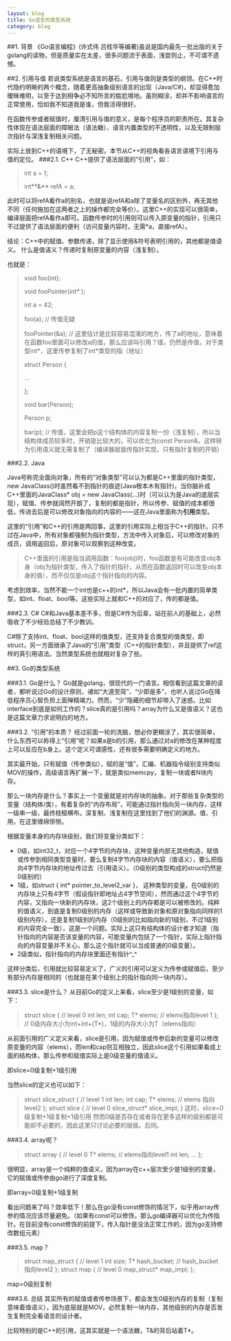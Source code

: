 ```yaml
---
layout: blog
title: Go语言的类型系统
category: blog
---
```

##1. 背景
《Go语言编程》(许式伟 吕桂华等编著)虽说是国内最先一批出版的关于golang的读物，但是质量实在太差，很多问题流于表面，浅尝则止，不可谓不遗憾。

##2. 引用与值
若说类型系统是语言的基石，引用与值则是类型的纲领。在C++时代隐约明晰的两个概念，随着更高抽象级别语言的出现（Java/C#)，却显得愈加暧昧难明，以至于达到相争必不知所言的尴尬境地。虽则糊涂，却并不影响语言的正常使用，恰如我不知道我是谁，但我活得很好。

在函数传参或者赋值时，厘清引用与值的意义，是每个程序员的职责所在。其复杂性体现在语法层面的障眼法（语法糖）、语言内置类型的不透明性，以及无限制层次指针与深浅复制相关问题。

实际上放到C++的语境下，了无秘密。本节从C++的视角看各语言语境下引用与值的定位。
###2.1. C++
C++提供了语法层面的“引用”，如：

> int a = 1;
>
> int**&** refA = a;

此时可以将refA看作a的别名，也就是说refA和a除了变量名的区别外，再无其他不同（任何施加在这两者之上的操作都完全等价）。这里C++的实现可以很简单，编译层面把refA看作a即可。函数传参时的引用则可以传入原变量的指针，引用只不过提供了语法层面的便利（访问变量内容时，无需*a，直接refA）。

结论：C++中的赋值、参数传递，除了显示使用&符号表明引用的，其他都是值语义。 什么是值语义？传递时复制原变量的内容（浅复制）。

也就是：
> void foo(int);
>
> void fooPointer(int* );
>
> int a = 42;
>
> foo(a); // 传值无疑
>
> fooPointer(&a); // 这里估计是比较容易混淆的地方，传了a的地址，意味着在函数foo里面可以修改a的值，那么应该叫引用？错，仍然是传值，对于类型int*，这里传参复制了int*类型的指（地址）
> 
> struct Person {
>
> ...
>
> };
>
> void bar(Person);
> 
>
> Person p;
>
> bar(p); // 传值，这里会把p这个结构体的内容复制一份（浅复制），所以当结构体成员较多时，开销是比较大的，可以优化为const Person&，这样转为引用语义就无需复制了（编译器层面传指针实现，只有指针复制的开销）

###2.2. Java

Java号称完全面向对象，所有的“对象类型”可以认为都是C++里面的指针类型，new JavaClass()时虽然看不到指针的痕迹(Java根本木有指针)，当你脑补成C++里面的JavaClass* obj = new JavaClass(...)时（可以认为是Java的底层实现），赋值、传参就阔然开朗了，复制的都是指针，所以传参、赋值的成本都很低，传进去后是可以修改对象指向的内容的——这在Java里面称为**引用**类型。

这里的“引用”和C++的引用是两回事，这里的引用实际上相当于C++的指针。只不过在Java中，所有对象都强制为指针类型，方法中传入对象后，可以修改对象的成员，调用返回后，原对象可以观察到这种改变。

>C++里面的引用是指当调用函数：foo(obj)时，foo函数是有可能改变obj本身（obj为指针类型，传入了指针的指针，从而在函数返回时可以改变obj本身的值），而不仅仅是obj这个指针指向的内容。

考虑到效率，当然不能一个int也是c++的int*，所以Java会有一批内置的简单类型，如int、float、bool等。这些实际上就和C++的对应了，传的都是值。

###2.3. C#
C#和Java基本差不多，但是C#作为后辈，站在前人的基础上，必然吸收了不少经验总结了不少教训。

C#除了支持int、float、bool这样的值类型，还支持复合类型的值类型，即struct，另一方面继承了Java的“引用”类型（C++的指针类型），并且提供了ref这样的真引用语法。当然类型系统也就相对复杂了些。

##3. Go的类型系统

###3.1. Go是什么？
Go就是golang，很现代的一门语言。相信看到这篇文章的读者，都听说过Go的设计原则，诸如“大道至简”、“少即是多”，也听人说过Go在降低程序员心智负担上面殚精竭力。然而，“少”隐藏的细节却带入了迷惑。比如interface到底是如何工作的？slice真的是引用吗？array为什么又是值语义？这也是这篇文章力求说明白的地方。

###3.2. “引用”的本质？
经过前面一轮的洗脑，想必你更糊涂了，其实很简单，什么东西可以称得上“引用”呢？如果a是b的引用，那么通过对a的修改在某种程度上可以反应在b身上。这个定义可谓感性，还有很多需要明确定义的地方。

其实最开始，只有赋值（传参类似），赋的是“值”，汇编、机器指令级别支持类似MOV的操作，高级语言再扩展一下，就是类似memcpy，复制一块或者N块内存。

那么一块内存是什么？事实上一个变量就是对内存块的抽象。对于那些复杂类型的变量（结构体/类），有着复杂的“内存布局”，可能通过指针指向另一块内存，这样一级串一级，最终枝桠横布。深复制、浅复制在这里找到了他们的渊源。值、引用，在这里缠绵悱恻。

根据变量本身的内存块级别，我们将变量分类如下：

 - 0级，如int32_t，对应一个4字节的内存块，这种变量内部无其他构造，赋值或传参到相同类型变量时，要么复制4字节内存块的内容（值语义），要么把指向4字节内存块的地址传过去（引用语义）。（0级别的类型构成的struct仍然是0级别的）
 - 1级，如struct { int* pointer_to_level2_var }， 这种类型的变量，在0级别的内存块上只有4字节（假设指针即地址占4字节空间），然而通过这个4字节的内容，又指向一块新的内存块，这2个级别上的内存都是可以被修改的。纯粹的值语义，到底是复制0级别的内存（这样或导致新对象和原对象指向同样的1级别内存），还是复制1级别的内存（0级别的比如指向新的1级别，不过1级别的内容完全一致），这是一个问题。实际上这只有结构体的设计者才知道（指针指向的内容是否该变量的内容，可能变量内包括了一个指针，实际上指针指向的内容变量并不关心，那么这个指针就可以当成普通的0级变量）。
 - 2级类似，指针指向的内存块里面还有指针^_^
 
 这样分类后，引用就比较容易定义了，广义的引用可以定义为传参或赋值后，至少有部分内存是相同的（也就是在某个级别上的指针指向同一块内存）。
 
###3.3. slice是什么？
 从目前Go的定义上来看，slice至少是1级别的变量，如下：
> struct slice { // level 0
>   int len;
>   int cap;
>   T* elems; // elems指向level 1
>};  // 0级内存大小为int+int+(T*)，1级的内存大小为T（elems指向）
 
 从前面引用的广义定义来看，slice是引用，因为赋值或传参后新的变量可以修改原变量的内容（elems），而len和cap则互相独立，因此slice这个引用如果看成上面的结构体，那么传参和赋值实际上是0级变量的值语义。
 
即slice=0级复制+1级引用

当然slice的定义也可以如下：
>struct slice_struct { // level 1
>  int len;
>  int cap;
>  T* elems; // elems 指向level2
>};
>struct slice { // level 0
>  slice_struct* slice_impl;
>}
这时，slice=0级复制+1级复制+1级引用
然而0级是否存在或者存在更多这样的级别都是可能却不必要的，因此这里只讨论必要的层级。后同。
 
###3.4. array呢？
 >struct array { // level 0
 >  T* elems; // elems指向level1
 >  int len;
 >  ...
 >};

很明显，array是一个纯粹的值语义，因为array在c++层次至少是1级别的变量，它的赋值或传参由go进行了深度复制。

即array=0级复制+1级复制

看出问题来了吗？效率低下！那么在go没有const修饰的情况下，似乎用array传参的情况应该尽量避免。（如果有const可以修饰，那么go编译器可以优化为传指针。在目前没有const修饰的前提下，传入指针是没法正常工作的，因为go支持修改数组元素）

###3.5. map？
 >struct map_struct { // level 1
 >   int size;
 >   T* hash_bucket; // hash_bucket指向level2
 >};
 >struct map { // level 0
 >  map_struct* map_impl;
 >};

map=0级别复制

###3.6. 总结
 其实所有的赋值或者传参场景下，都会发生0级别内存的复制（复制意味着值语义），因为底层就是MOV，必然复制一块内存，其他级别的内存是否发生复制完全看语言的设计者。

比较特别的是C++的引用，这其实就是一个语法糖，T&的背后站着T*。
